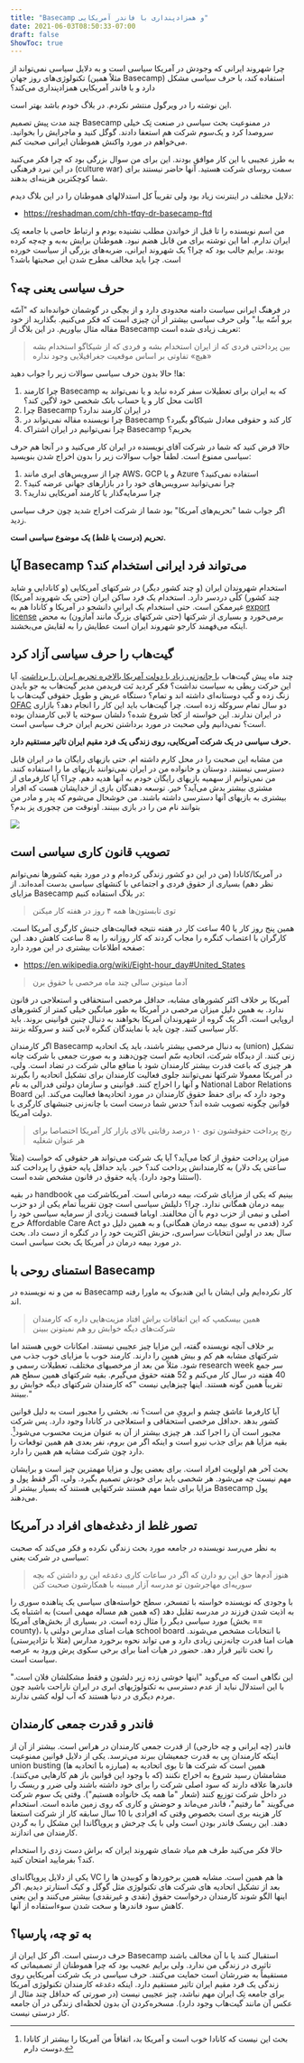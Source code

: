 ```yaml
---
title: "Basecamp و همزادپنداری با فاندر آمریکایی"
date: 2021-06-03T08:50:33-07:00
draft: false
ShowToc: true
---
```


چرا شهروند ایرانی که وجودش در آمریکا سیاسی است و به دلایل سیاسی نمی‌تواند از تکنولوژی‌های روز جهان (مثلاً همین Basecamp) استفاده کند، با حرف سیاسی مشکل دارد و با فاندر آمریکایی همزادپنداری می‌کند؟

<!--more-->
این نوشته را در ویرگول منتشر نکردم. در بلاگ خودم باشد بهتر است.

چند مدت پیش تصمیم Basecamp در ممنوعیت بحث سیاسی در صنعت تِک خیلی سروصدا کرد و یک‌سوم شرکت هم استعفا دادند. گوگل کنید و ماجرایش را بخوانید. می‌خواهم در مورد واکنش هموطنان ایرانی صحبت کنم.

به طرز عجیبی با این کار موافق بودند. این برای من سوال بزرگی بود که چرا فکر می‌کنید در این نبرد فرهنگی (culture war) سمت روسای شرکت هستید. آنها حاضر نیستند برای شما کوچکترین هزینه‌ای بدهند.

دلایل مختلف در اینترنت زیاد بود ولی تقریباً کل استدلالهای هموطنان را در این بلاگ دیدم:

* https://reshadman.com/chh-tfqy-dr-basecamp-ftd

من اسم نویسنده را تا قبل از خواندن مطلب نشنیده بودم و ارتباط خاصی با جامعه تِک ایران ندارم. اما این نوشته برای من قابل هضم نبود. هموطنان برایش به‌به و چه‌چه کرده بودند. برایم جالب بود که چرا؟ یک شهروند ایرانی، ضربه‌های بزرگی از سیاست خورده‌ است. چرا باید مخالف مطرح شدن این صحبتها باشد؟

## حرف سیاسی یعنی چه؟
در فرهنگ ایرانی سیاست دامنه محدودی دارد و از بچگی در گوشمان خوانده‌اند که "آسّه برو آسّه بیا." ولی حرف سیاسی بیشتر از آن چیزی است که فکر می‌کنیم. بگذارید از خود مقاله مثال بیاوریم. در این بلاگ از Basecamp تعریف زیادی شده است:

> بین پرداختی فردی که از ایران استخدام بشه و فردی که از شیکاگو استخدام بشه «هیچ» تفاوتی بر اساس موقعیت جغرافیلایی وجود نداره

ها! حالا بدون حرف سیاسی سوالات زیر را جواب دهید:

1. چرا کارمند Basecamp که به ایران برای تعطیلات سفر کرده نباید و یا نمی‌تواند به اکانت محل کار و یا حساب بانک شخصی خود لاگین کند؟
2. چرا Basecamp در ایران کارمند ندارد؟
3. چرا نویسنده مقاله نمی‌تواند در Basecamp کار کند و حقوقی معادل شیکاگو بگیرد؟
4. چرا نمی‌توانیم در ایران اشتراک Basecamp بخریم؟

حالا فرض کنید که شما در شرکت آقای نویسنده در ایران کار می‌کنید و در آنجا هم حرف سیاسی ممنوع است. لطفاً جواب سوالات زیر را بدون اخراج شدن بنویسید:

1. چرا از سرویس‌های ابری مانند AWS، GCP و یا Azure استفاده نمی‌کنید؟
2. چرا نمی‌توانید سرویس‌های خود را در بازارهای جهانی عرضه کنید؟
3. چرا سرمایه‌گذار یا کارمند آمریکایی ندارید؟

اگر جواب شما "تحریم‌های آمریکا" بود شما از شرکت اخراج شدید چون حرف سیاسی زدید.

**تحریم (درست یا غلط) یک موضوع سیاسی است.**

## آیا Basecamp می‌تواند فرد ایرانی استخدام کند؟
استخدام شهروندان ایران (و چند کشور دیگر) در شرکتهای آمریکایی (و کانادایی و شاید چند کشور) کلّی دردسر دارد. استخدام یک فرد ساکن ایران (حتی یک شهروند آمریکا) غیرممکن است. حتی استخدام یک ایرانیِ دانشجو در آمریکا و کانادا هم به [export license][export license] برمی‌خورد و بسیاری از شرکتها (حتی شرکتهای بزرگ مانند آمازون) به محض اینکه می‌فهمند کارجو شهروند ایران است عطایش را به لقایش می‌بخشند.

[export license]: https://www.bis.doc.gov/index.php/licensing/14-policy-guidance/deemed-exports/109-guidelines-for-foreign-national-licenses

## گیت‏‌هاب را حرف سیاسی آزاد کرد
چند ماه پیش گیت‌هاب [با چانه‌زنی زیاد با دولت آمریکا بالاخره تحریم ایران را برداشت][github-iran]. آیا این حرکت ربطی به سیاست نداشت؟ فکر کردید نَت فریدمن مدیر گیت‌هاب به جو بایدن زنگ زده و گپ دوستانه‌ای داشته اند و تمام؟ دستگاه عریض و طویل حقوقی گیت‌هاب با [OFAC][ofac-url] دو سال تمام سروکله زده است. چرا گیت‌هاب باید این کار را انجام دهد؟ بازاری در ایران ندارند. این خواسته از کجا شروع شده؟ دلشان سوخته یا لابی کارمندان بوده است؟ نمی‌دانیم ولی صحبت در مورد برداشتن تحریم ایران حرف سیاسی است. 

[github-iran]: https://github.blog/2021-01-05-advancing-developer-freedom-github-is-fully-available-in-iran/
[ofac-url]: https://home.treasury.gov/policy-issues/office-of-foreign-assets-control-sanctions-programs-and-information

**حرف سیاسی در یک شرکت آمریکایی، روی زندگی یک فرد مقیم ایران تاثیر مستقیم دارد.**

من مشابه این صحبت را در محل کارم داشته ام. حتی بازیهای رایگان ما در ایران قابل دسترسی نیستند. دوستان و خانواده من در ایران نمی‌توانند بازیهای ما را استفاده کنند. من نمی‌توانم از سهمیه بازیهای رایگان خودم به آنها هدیه دهم. چرا؟ آیا کارفرمای از مشتری بیشتر بدش می‌آید؟ خیر. توسعه دهندگان بازی از خدایشان هست که افراد بیشتری به بازیهای آنها دسترسی داشته باشند. من خوشحال می‌شوم که پدر و مادر من بتوانند نام من را در بازی ببینند. اونوقت من چجوری پز بدم؟

![](sw-squadrons.png)

## تصویب قانون کاری سیاسی است
در آمریکا/کانادا (من در این دو کشور زندگی کرده‌ام و در مورد بقیه کشورها نمی‌توانم نظر دهم) بسیاری از حقوق فردی و اجتماعی با کنشهای سیاسی بدست آمده‌اند. از مزایای Basecamp در بلاگ استفاده کنیم:

> توی تابستون‌ها همه ۴ روز در هفته کار میکنن

همین پنج روز کار یا 40 ساعت کار در هفته نتیجه فعالیت‌های جنبش کارگری آمریکا است. کارگران با اعتصاب کنگره را مجاب کردند که کار روزانه را به 8 ساعت کاهش دهد. این صفحه اطلاعات بیشتری در این مورد دارد:

* https://en.wikipedia.org/wiki/Eight-hour_day#United_States

> آدما میتونن سالی چند ماه مرخصی با حقوق برن

آمریکا بر خلاف اکثر کشورهای مشابه، حداقل مرخصی استحقاقی و استعلاجی در قانون ندارد. به همین دلیل میزان مرخصی در آمریکا به طور میانگین خیلی کمتر از کشورهای اروپایی است. اگر یک گروه از شهروندان آمریکا بخواهند به دنبال چنین قوانینی بروند. باید کار سیاسی کنند. چون باید با نمایندگان کنگره لابی کنند و سروکله بزنند.

اگر کارمندان Basecamp به دنبال مرخصی بیشتر باشند، باید یک اتحادیه (union) تشکیل دهند و به صورت جمعی با شرکت چانه‌‎زنی کنند. از دیدگاه شرکت، اتحادیه سّم است چون هر چیزی که باعث قدرت بیشتر کارمندان شود با منافع مالی شرکت در تضاد است. ولی، در آمریکا معمولا شرکتها نمی‌توانند جلوی فعالیت کارمندان برای تشکیل اتحادیه را بگیرند و آنها را اخراج کنند. قوانینی و سازمان دولتی فدرالی به نام National Labor Relations Board وجود دارد که برای حفظ حقوق کارمندان در مورد اتحادیه‌ها فعالیت می‌کند. این قوانین چگونه تصویب شده اند؟ حدس شما درست است با چانه‌زنی جنبشهای کارگری با دولت آمریکا.

> رنج پرداخت حقوقشون توی ۱۰ درصد رقابتی بالای بازار کار آمریکا اختصاصا برای هر عنوان شغلیه

میزان پرداخت حقوق از کجا می‌آید؟ آیا یک شرکت می‌تواند هر حقوقی که خواست (مثلاً ساعتی یک دلار) به کارمندانش پرداخت کند؟ خیر. باید حداقل پایه حقوق را پرداخت کند (استثنا وجود دارد). پایه حقوق در قانون مشخص شده است.

در بقیه handbook شرکت می‎‌بینیم که یکی از مزایای شرکت، بیمه درمانی است. آمریکا بیمه درمان همگانی ندارد. چرا؟ دلیلش سیاسی است چون تقریباً تمام یکی از دو حزب اصلی و نیمی از حزب دوم با آن مخالفند. اوباما قسمت زیادی از سرمایه سیاسی خود را خرج Affordable Care Act کرد (قدمی به سوی بیمه درمان همگانی) و به همین دلیل دو سال بعد در اولین انتخابات سراسری، حزبش اکثریت خود را در کنگره از دست داد. بحث در مورد بیمه درمان در آمریکا یک بحث سیاسی است.

## استمنای روحی با Basecamp
نه من و نه نویسنده در Basecamp کار نکرده‌ایم ولی ایشان با این هندبوک به ماورا رفته اند.

> همین بیسکمپ که این اتفاقات براش افتاد مزیت‌هایی داره که کارمندان شرکت‌های دیگه خوابش رو هم نمیتونن ببینن

بر خلاف آنچه نویسنده گفته، این مزایا چیز عجیبی نیستند. امکانات خوبی هستند اما شرکتهای مشابه هم کم و بیش همین را دارند. کارمند خوب با مزایای خوب جذب می شود. مثلاً من بعد از مرخصیهای مختلف، تعطیلات رسمی و research week سر جمع 40 هفته در سال کار می‌کنم و 52 هفته حقوق می‌گیرم. بقیه شرکتهای همین سطح هم تقریباً همین گونه هستند. اینها چیزهایی نیست "که کارمندان شرکتهای دیگه خوابش رو ببینند."

آیا کارفرما عاشق چشم و ابرویِ من است؟ نه. بخشی را مجبور است به دلیل قوانین کشور بدهد .حداقل مرخصی استحقاقی و استعلاجی در کانادا وجود دارد. پس شرکت مجبور است آن را اجرا کند. هر چیزی بیشتر از آن به عنوان مزیت محسوب می‌شود[^1]. بقیه مزایا هم برای جذب نیرو است و اینکه اگر من بروم، نفر بعدی هم همین توقعات را دارد چون شرکت مشابه هم همین را دارد.

[^1]: بحث این نیست که کانادا خوب است و آمریکا بد، اتفاقاً من آمریکا را بیشتر از کانادا دوست دارم.

بحث آخر هم اولویت افراد است. برای بعضی پول و مزایا مهمترین چیز است و برایشان مهم نیست چه می‌شود. هر شخصی باید برای خودش تصمیم بگیرد. ولی، اگر فقط پول و مزایا برای شما مهم هستند شرکتهایی هستند که بسیار بیشتر از Basecamp پول می‌دهند.

## تصور غلط از دغدغه‌های افراد در آمریکا
به نظر می‌رسد نویسنده در جامعه مورد بحث زندگی نکرده و فکر می‌کند که صحبت سیاسی در شرکت یعنی:

> هنوز آدم‌ها حق این رو دارن که اگر در ساعات کاری دغدغه این رو داشتن که بچه سوریه‌ای مهاجرشون تو مدرسه آزار میبینه با همکارشون صحبت کنن

با وجودی که نویسنده خواسته با تمسخر، سطح خواسته‌های سیاسی یک پناهنده سوری را به اذیت شدن فرزند در مدرسه تقلیل دهد (که همین هم مساله مهمی است) به اشتباه یک مورد سیاسی دیگر را مثال زده است. در بسیاری از بخش‌های آمریکا (بخش == county)، هیات امنای مدارس دولتی یا school board با انتخابات مشخص می‌شوند. هیات امنا قدرت چانه‌زنی زیادی دارد و می تواند نحوه برخورد مدارس (مثلا با نژادپرستی) را تحت تاثیر قرار دهد. حضور در هیات امنا برای برخی سکوی پرش ورود به عرصه سیاست است.

این نگاهی است که می‌گوید "اینها خوشی زده زیر دلشون و فقط مشکلشان فلان است." با این استدلال نباید از عدم دسترسی به تکنولوژیهای ابری در ایران ناراحت باشید چون مردم دیگری در دنیا هستند که آب لوله کشی ندارند.

## فاندر و قدرت جمعی کارمندان
فاندر (چه ایرانی و چه خارجی) از قدرت جمعی کارمندان در هراس است. بیشتر از آن از اینکه کارمندان پِی به قدرت جمعیشان ببرند می‌ترسد. یکی از دلایل قوانین ممنوعیت union busting (مبارزه با اتحادیه ها) همین است که شرکت ها تا بوی اتحادیه به مشامشان رسید شروع به اخراج نکنند (که با وجود این قوانین باز هم کارهایی می‌کنند). فاندرها علاقه دارند که سود اصلی شرکت را برای خود داشته باشند ولی ضرر و ریسک را در داخل شرکت توزیع کنند (شعار "ما همه یک خانواده هستیم"). وقتی یک سوم شرکت می‌گویند "ما رفتیم"، فاندر می‌ماند و حوضش و کاری که روی زمین مانده است. استخدام کار هزینه بری است بخصوص وقتی که افرادی با 10 سال سابقه کار از شرکت استعفا دهند. این ریسک فاندر بودن است ولی با یک چرخش و پروپاگاندا این مشکل را به گردن کارمندان می اندازند.

حالا فکر می‌کنید طرف هم میاد شمای شهروند ایران که براش دست زدی را استخدام کند؟ بفرمایید امتحان کنید. 

یکی از دلایل پروپاگاندای VC ها هم همین است. مشابه همین برخوردها و کوبیدن ها را بعد از تشکیل اتحادیه های شرکت های تکنولوژی مثل گوگل و کیک استارتر دیدیم. اگر اینها الگو شوند کارمندان درخواست حقوق (نقدی و غیرنقدی) بیشتر می‌کنند و این یعنی کاهش سود فاندرها و سخت شدن سوءاستفاده از آنها.

## به تو چه، پارسیا؟
حرف درستی است. اگر کل ایران از Basecamp استقبال کنند یا با آن مخالف باشند تاثیری در زندگی من ندارد. ولی برایم عجیب بود که چرا هموطنان از تصمیماتی که مستقیماً به ضررشان است حمایت می‌کنند. حرف سیاسی در یک شرکت آمریکایی روی زندگی یک فرد مقیم ایران تاثیر مستقیم دارد. اینکه دغدغه کارمندان تکنولوژی آمریکا برای جامعه تِک ایران مهم نباشد، چیز عجیبی نیست (در صورتی که حداقل چند مثال از عکس آن مانند گیت‌هاب وجود دارد). مسخره‌کردن آن بدون لحظه‌ای زندگی در آن جامعه کار درستی نیست.

